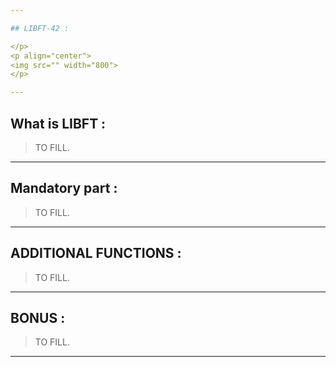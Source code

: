 ```yaml
---

## LIBFT-42 :

</p>
<p align="center">
<img src="" width="800">
</p>

---
```


## What is LIBFT :

> TO FILL.

---

## Mandatory part :

> TO FILL.

---

## ADDITIONAL FUNCTIONS :

> TO FILL.

---

## BONUS :

> TO FILL.

---
